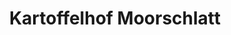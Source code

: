 ---
title: "Kartoffelhof Moorschlatt"
url: /ganderkesee/kartoffelhof-moorschlatt/
shop: Hofladen
---